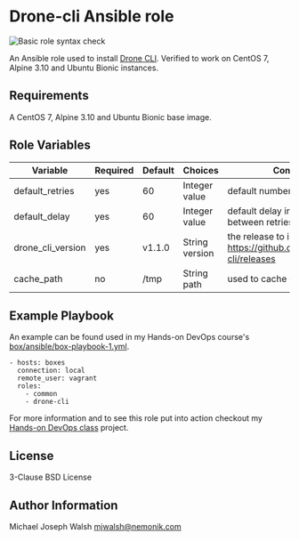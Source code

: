 # Drone-cli Ansible role

![Basic role syntax check](https://github.com/nemonik/drone-cli-role/workflows/Basic%20role%20syntax%20check/badge.svg)

An Ansible role used to install [Drone CLI](https://github.com/drone/drone-cli). Verified to work on CentOS 7, Alpine 3.10 and Ubuntu Bionic instances.

## Requirements

A CentOS 7, Alpine 3.10 and Ubuntu Bionic base image.

## Role Variables

| Variable                 | Required | Default               | Choices             | Comments                                                                |
|--------------------------|----------|-----------------------|---------------------|-------------------------------------------------------------------------|
| default_retries          | yes      | 60                    | Integer value       | default number of retries                                               |
| default_delay            | yes      | 60                    | Integer value       | default delay in seconds between retries                                |
| drone_cli_version        | yes      | v1.1.0                | String version      | the release to install from https://github.com/drone/drone-cli/releases | 
| cache_path               | no       | /tmp                  | String path         | used to cache drone cli tar ball                                        |
## Example Playbook

An example can be found used in my Hands-on DevOps course's [box/ansible/box-playbook-1.yml](https://github.com/nemonik/hands-on-DevOps/blob/master/box/ansible/box-playbook-1.yml).

```
- hosts: boxes
  connection: local
  remote_user: vagrant
  roles:
    - common
    - drone-cli
```

For more information and to see this role put into action checkout my [Hands-on DevOps class](https://github.com/nemonik/hands-on-DevOps) project.

## License

3-Clause BSD License

## Author Information

Michael Joseph Walsh <mjwalsh@nemonik.com>
